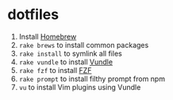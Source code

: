 # dotfiles

1. Install [Homebrew](http://brew.sh)
2. `rake brews` to install common packages
3. `rake install` to symlink all files
4. `rake vundle` to install [Vundle](https://github.com/gmarik/Vundle.vim)
5. `rake fzf` to install [FZF](https://github.com/junegunn/fzf#using-git-recommended)
7. `rake prompt` to install filthy prompt from npm
6. `vu` to install Vim plugins using Vundle
